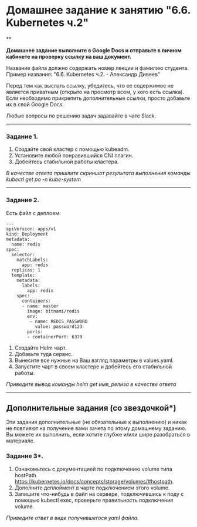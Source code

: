 # Домашнее задание к занятию "6.6. Kubernetes ч.2"

**

**Домашнее задание выполните в Google Docs и отправьте в личном кабинете на проверку ссылку на ваш документ.**

Название файла должно содержать номер лекции и фамилию студента. Пример названия: "6.6. Kubernetes ч.2. - Александр Дивеев"

Перед тем как выслать ссылку, убедитесь, что ее содержимое не является приватным (открыто на просмотр всем, у кого есть ссылка). Если необходимо прикрепить дополнительные ссылки, просто добавьте их в свой Google Docs.

Любые вопросы по решению задач задавайте в чате Slack.

---

### Задание 1.

1. Создайте свой кластер с помощью kubeadm. 
1. Установите любой понравившийся CNI плагин. 
1. Добейтесь стабильной работы кластера.

*В качестве ответа пришлите скриншот результата выполнения команды kubectl get po -n kube-system*

---

### Задание 2.

Есть файл с деплоем:

```
---
apiVersion: apps/v1
kind: Deployment
metadata:
  name: redis
spec:
  selector:
    matchLabels:
      app: redis
  replicas: 1
  template:
    metadata:
      labels:
        app: redis
    spec:
      containers:
      - name: master
        image: bitnami/redis
        env:
         - name: REDIS_PASSWORD
           value: password123
        ports:
        - containerPort: 6379
```

1. Создайте Helm чарт. 
1. Добавьте туда сервис.
1. Вынесите все нужные на Ваш взгляд параметры в values.yaml.
1. Запустите чарт в своем кластере и добейтесь его стабильной работы.

*Приведите вывод команды helm get имя_релиза в качестве ответа*

---
## Дополнительные задания (со звездочкой*)

Эти задания дополнительные (не обязательные к выполнению) и никак не повлияют на получение вами зачета по этому домашнему заданию. Вы можете их выполнить, если хотите глубже и/или шире разобраться в материале.

### Задание 3*.

1. Ознакомьтесь с документацией по подключению volume типа hostPath 
https://kubernetes.io/docs/concepts/storage/volumes/#hostpath.
1. Дополните деплоймент в чарте подключением этого volume.
1. Запишите что-нибудь в файл на сервере, подключившись к поду с помощью kubectl exec, проверьте правильность подключения volume.

*Приведите ответ в виде получившегося yaml файла.*
